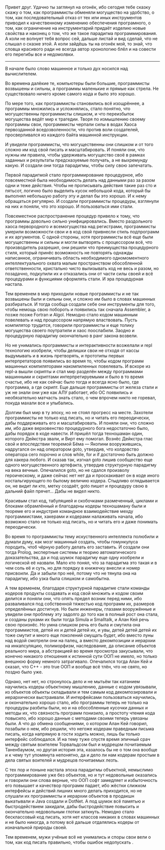 Привет друг. Удачно ты заглянул на огонёк, ибо сегодня тебе сказку скажу о том, как программисты обменяли могущество на удобство, о том, как последовательный отказ от тех или иных инструментов приводил к качественному изменению обеспечения програмного, о том, как ограничение на инструментарий придаёт изделию новые свойства и наконец о том, что же такое парадигма программирования. А коли не волнует тебя вопрос сей, дальше листай и вид сделай, что не слышал о сказке этой. А коли зайдёшь ты на огонёк мой, то знай, что словца красивого ради не всегда автор хронологию блёл и на совести его перегибы все и недомолвки.

***

В начале было слово машинное и только дух носился над вычислителем. 

Во времена далёкие те, компьютеры были большие, программисты возвышены и сильны, а программы маленькие и прямые как стрела. Не существовало ничего кроме самого кода и было это хорошо.  

По мере того, как программисты становились всё изощрённее, а программы множились и усложнялись, стало понятно, что могущественны программисты слишком, и что переизбыток могущества ведёт мир к трагедии. Творя по измышлению своему программы свои, программисты черпали силы в водах Хаоса первозданной вседозволенности, что против воли создателей, просверливался из каждого байта машинной инструкции. 

И увидели программисты, что могущественны они слишком и от того сложно им код свой писать и масштабировать. И поняли они, что нужны им правила, чтобы удерживать могущество своё в рамках заданных и результаты предсказуемые получать, а не выхремунду какую. И создали они тогда парадигмы, чтобы силу свою запечатать. 

Первой парадигмой стало программирование процедурное, ибо повсеместной была необходимость делать над данными раз за разом одни и теже действия. Чтобы не прописывать действия такие раз сто и пятьсот, логично было выделить кусок небольшой кода, который бы выполнял небольшую работу эту и делал бы это хорошо. И к нему обращаться регулярно. И создали программисты процедуры, взглянули на них и поняли, что это хорошо. И пользоваться ими стали.

Повсеместное распространение процедур привело к тому, что программы довольно сильно унифицировались. Вместо раздольного хаоса первородного и всемогущества над регистрами, программисты умерили возможности свои и в код свой привнесли стиль подпрограмм и их аргументов. С одной стороны, хотя программисты всё еще были могущественны и сильны и могли вытворять с процессором всё, что производитель разрешил, они решили что преимущества процедурного стиля, который принёс возможность не повторять однажды написанное, ограничивать область необходимого одномоментного интеллектуального охвата малым пространством обособленной ответственности, кристально чисто вылизывать код не весь и разом, но позадачно, подкупили их и отказались они от части силы своей и всё процедурами и функциями оформлять стали. И эра процедурная настала. 

Тем временем в мир приходили новые программисты и не так возвышены были и сильны они, и сложно им было в словах машинных разбираться. И тогда сообща создали себе они инструменты для того, чтобы немощь свою побороть и появились так сначала Assembler, а позже позже Fortran и Algol. Немодно стало кодом машинным повелевать и над процессором напрямую властвовать. Пусть компилятор трудится, говорили программисты и еще толику могущества своего поутратили и хаос поослабили. Заодно и процедурную парадигму окончательно в ранг закона возвели.

Но не унимались программисты и интерактивности возжелали и repl технологию изобрели, чтобы делишки свои не отходя от кассы выдумывать и в жизнь претворять, и прототипы первых интерпретаторов появились во время то, чтобы кодом программ машинных компиляторами накомпиленных повелевать. И вскоре из repl-а вышли скрипты и стал мир разделён между программами машинными и скриптами интерпретируемыми и было в то время счастье, ибо не как сейчас было тогда и всегда ясно было, где программа, а где скрипт. Еще дальше программисты от железа стали и уж не знали они уже как АЛУ работает, ибо ОС появились и необязательно матчасть знать стало, о чем впрочем никто не горевал, покуда махали все и улыбались.

Долгим был мир в ту эпоху, но не стоял прогресс на месте. Захотели программисты не только код писать, но и читать его переодически, дабы поддерживать его и масштабировать. И поняли они, что сложно им, ибо даже верховенство процедурного бога недостаточно было, дабы порядок в коде навести. И пришёл тогда техношаман один, которого Дейкстра звали, и Вирт ему помогал. Вознёс Дейкстра глас свой и впоследствии теоремой Бёма — Якопини вооружившись, надругался он над оператором goto, утвердив, что колдовство оператора сего порочно и слов while, for и if достаточно быть должно для хакера любого. И сказав так, изгнал goto лишив сообщество еще одного могущественного артефакта, утвердив структурную парадигму на века вечные. Опечалился goto, но не сдался произволу героическому, и даже сейчас нет нет да и проскакивает он в коде иного ностальгирующего по былому величию кодера. Стыдливо оглядывается он, не видит ли кто, метку создаёт, goto пишет и процедуру свою в дальний файл прячет... Дабы не видел никто.

Красивым стал код, табуляцией и скобочками размеченный, циклами и блоками обрамлённый и благодарны кодеры техношаману были и теореме его и индустрия командное взаимодействие мехду программистами, хакерами и кодерами налаживать начала, ибо возможно стало не только код писать, но и читать его и даже понимать переодически.

Во время то программисты тему искуственного интеллекта полюбили и думали думу, как мозг машинный создать, чтобы гомункулуса породить, чтоб чёрную работу делать его заставить. И создали они тогда Prolog, экспертные системы и теорию автоматического доказательства, да и под шумок парадигму еще одну изобрели и логической её назвали. Мало кто понял, что за парадигма это такая и в чем соль её и суть, но для порядку в книжечку внесли и номер присвоили. Да и забыли про неё, потому что не тянула она на парадигму, ибо узка была слишком и самобытна. 

А тем временем, благодаря структурной парадигме стали команды кодеров продукты создавать и код свой множить и кодом своим делится и поняли они, что опять предел возник перед ними, ибо разваливался под собственной тяжестью код программ их, размеров определённых достигнув. Но были инженеры, глазами вооружённые и увидели они проблему эту задолго до того как в полный рост она стала, и созданы руками их были тогда Simula и Smalltalk, и Алан Кей речь свою произнёс. Но умна слишком речь его была и смутила она программистов, детей их и детей детей их, и увы, детей детей детей их тоже смутит и много еще поколений смущать будет, ибо вместо луны над водой смотрели они на палец, а вместо декомпозиции и иерархии на инкапсуляцию, полиморфизм, наследование, да описание объектов реального мира, а абстракцией во время просмотра закусывали, что конечно никакого отношения к истинной сути ООП не имело, но только внешнюю форму немного затрагивало. Опечалился тогда Алан Кей и сказал, что C++ - это true ООП и вообще всё тлён, что не свято, но поздно было уже. 

Однако, нет нет, но стронулось дело и не мытьём так катанием научились кодеры объектному мышлению, данные с кодом увязывали, из объектов объекты складывали и тем самым код декомпозировали и иерархически выстраивали. И интерфейсами пользоваться научились, и окончательно хорошо стало, ибо программы теперь не только на процедуры разбиты были, но и на обособленные кусочки данных и методы их, что связность программ понизило, а простоту чтения кода повысило, ибо хорошо данные с методами своими теперь увязаны были. А что до обмена сообщениями, о котором Алан Кей говорил, позабыли о нем, ибо решили, что негоже кодерам праведным письма писать, когда напрямую в гости ходить можно, лишь бы только интерфейс соблюдался. И на тему туже спустя время эпичный срач между святым воителем Торвальдсом был и мудрецом почитаемым Таненбаумом, но другая история эта, казалось бы не о том она вообще и к чему тут упомянута непонятно, да и дело ли нам кодерам простым в дела святых воителей и мудрецов почитаемых лезть.

С тех пор и поныне настала эпоха парадигмы объектной, немыслимо программирование уже без объектов, но и тут недовольные оказались и говорили они слова верные, что ООП софт замедляет и избыточность его повышает и качествор программ падает, ибо жёстки слижком интерфейсы и действий лишних много делать приходится, но не слушали их программисты и иерархии объектов в продакшн выкатывали и Java создали и DotNet. А под шумок всё памятью и быстродействием закидали, дабы быстродействие повысить и окончательно недовольным глотки заткнуть. Немодно стало бесклассовый код писать, хотя нет классов никаких в словах машинных и не было никогда, а потому всё дальше отдалялись кодеры от изначальной природы своей.

Тем временем, мужи учёные всё не унимались и споры свои вели о том, как код писать правильно, чтобы ошибок недопускать .